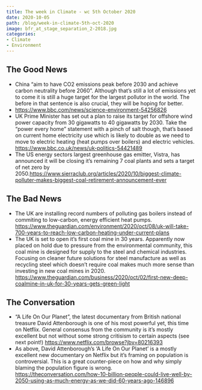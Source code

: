 ```yaml
---
title: The week in Climate - wc 5th October 2020
date: 2020-10-05
path: /blog/week-in-climate-5th-oct-2020
image: bfr_at_stage_separation_2-2018.jpg
categories:
- Climate
- Environment
---
```

## The Good News
* China “aim to have CO2 emissions peak before 2030 and achieve carbon neutrality before 2060”. Although that’s still a lot of emissions yet to come it is still a huge target for the largest pollutor in the world. The before in that sentence is also crucial, they will be hoping for better.
* https://www.bbc.com/news/science-environment-54256826
* UK Prime Minister has set out a plan to raise its target for offshore wind power capacity from 30 gigawatts to 40 gigawatts by 2030. Take the “power every home” statement with a pinch of salt though, that’s based on current home electricity use which is likely to double as we need to move to electric heating (heat pumps over boilers) and electric vehicles.
https://www.bbc.co.uk/news/uk-politics-54421489
* The US energy sectors largest greenhouse gas emitter, Vistra, has announced it will be closing it’s remaining 7 coal plants and sets a target of net zero by 2050.https://www.sierraclub.org/articles/2020/10/biggest-climate-polluter-makes-biggest-coal-retirement-announcement-ever

## The Bad News
* The UK are installing record numbers of polluting gas boilers instead of commiting to low-carbon, energy efficient heat pumps.
https://www.theguardian.com/environment/2020/oct/08/uk-will-take-700-years-to-reach-low-carbon-heating-under-current-plans
* The UK is set to open it’s first coal mine in 30 years. Apparently now placed on hold due to pressure from the environmental community, this coal mine is designed for supply to the steel and chemical industries. Focusing on cleaner future solutions for steel manufacture as well as recycling steel which doesn’t require coal makes much more sense than investing in new coal mines in 2020.
https://www.theguardian.com/business/2020/oct/02/first-new-deep-coalmine-in-uk-for-30-years-gets-green-light


## The Conversation
* “A Life On Our Planet”, the latest documentary from British national treasure David Attenborough is one of his most powerful yet, this time on Netflix. General consensus from the community is it’s mostly excellent but not without some strong critisism to certain aspects (see next point!)
https://www.netflix.com/browse?jbv=80216393
* As above, David Attenborough’s ‘A Life On Our Planet’ is a mostly excellent new documentary on Netflix but it’s framing on population is controversial. This is a great counter-piece on how and why simply blaming the population figure is wrong.
 https://theconversation.com/how-10-billion-people-could-live-well-by-2050-using-as-much-energy-as-we-did-60-years-ago-146896
